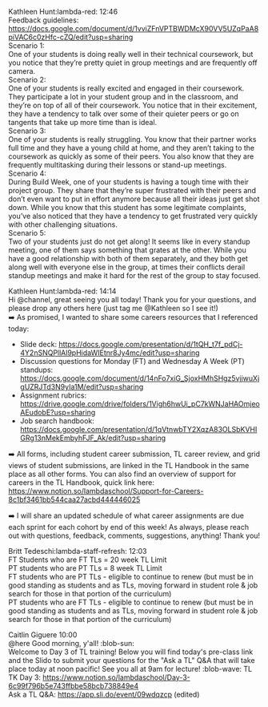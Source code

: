 

Kathleen Hunt:lambda-red: 12:46   
Feedback guidelines: https://docs.google.com/document/d/1vviZFnVPTBWDMcX90VV5UZqPaA8piVAC6c0zHfc-cZQ/edit?usp=sharing   
Scenario 1:   
One of your students is doing really well in their technical coursework, but you notice that they’re pretty quiet in group meetings and are frequently off camera.   
Scenario 2:   
One of your students is really excited and engaged in their coursework. They participate a lot in your student group and in the classroom, and they’re on top of all of their coursework. You notice that in their excitement, they have a tendency to talk over some of their quieter peers or go on tangents that take up more time than is ideal.   
Scenario 3:   
One of your students is really struggling. You know that their partner works full time and they have a young child at home, and they aren’t taking to the coursework as quickly as some of their peers. You also know that they are frequently multitasking during their lessons or stand-up meetings.   
Scenario 4:   
During Build Week, one of your students is having a tough time with their project group. They share that they’re super frustrated with their peers and don’t even want to put in effort anymore because all their ideas just get shot down. While you know that this student has some legitimate complaints, you’ve also noticed that they have a tendency to get frustrated very quickly with other challenging situations.   
Scenario 5:   
Two of your students just do not get along! It seems like in every standup meeting, one of them says something that grates at the other. While you have a good relationship with both of them separately, and they both get along well with everyone else in the group, at times their conflicts derail standup meetings and make it hard for the rest of the group to stay focused.    

Kathleen Hunt:lambda-red: 14:14   
Hi @channel, great seeing you all today! Thank you for your questions, and please drop any others here (just tag me @Kathleen so I see it!)  
:arrow_right:  As promised, I wanted to share some careers resources that I referenced today: 

- Slide deck: https://docs.google.com/presentation/d/1tQH_t7f_pdCj-4Y2nSNQPllAl9pHidaWIEtnr8Jy4mc/edit?usp=sharing   
- Discussion questions for Monday (FT) and Wednesday A Week (PT) standups: https://docs.google.com/document/d/14nFo7xiG_SjoxHMhSHgz5vjjwuXjgUZRJTd3N9yIa1M/edit?usp=sharing  
- Assignment rubrics: https://drive.google.com/drive/folders/1Vigh6hwUi_pC7kWNJaHAOmjeoAEudobE?usp=sharing  
- Job search handbook: https://docs.google.com/presentation/d/1qVtnwbTY2XqzA83OLSbKVHIGRg13nMekEmbyhFJF_Ak/edit?usp=sharing    

:arrow_right:  All forms, including student career submission, TL career review, and grid views of student submissions, are linked in the TL Handbook in the same place as all other forms. You can also find an overview of support for careers in the TL Handbook, quick link here: https://www.notion.so/lambdaschool/Support-for-Careers-8c1bf3461bb544caa27acbd444446025     

:arrow_right:  I will share an updated schedule of what career assignments are due each sprint for each cohort by end of this week!
As always, please reach out with questions, feedback, comments, suggestions, anything! Thank you!   

Britt Tedeschi:lambda-staff-refresh: 12:03  
FT Students who are FT TLs = 20 week TL Limit  
PT students who are PT TLs = 8 week TL Limit   
FT students who are PT TLs - eligible to continue to renew (but must be in good standing as students and as TLs, moving forward in student role & job search for those in that portion of the curriculum)   
PT students who are FT TLs - eligible to continue to renew (but must be in good standing as students and as TLs, moving forward in student role & job search for those in that portion of the curriculum)    

Caitlin Giguere 10:00  
@here Good morning, y'all! :blob-sun:   
Welcome to Day 3 of TL training! Below you will find today's pre-class link and the Slido to submit your questions for the "Ask a TL" Q&A that will take place today at noon pacific! See you all at 9am for lecture! :blob-wave:
TL TK Day 3: https://www.notion.so/lambdaschool/Day-3-6c99f796b5e743ffbbe58bcb738849e4   
Ask a TL Q&A: https://app.sli.do/event/09wdqzcp (edited)    
